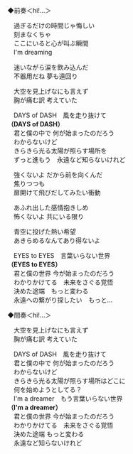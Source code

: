 ◆前奏＜hi!…＞

　過ぎるだけの時間じゃ悔しい  
　刻まなくちゃ  
　ここにいると心が叫ぶ瞬間  
　I'm dreaming

　迷いながら涙を飲み込んだ  
　不器用だね 夢も遠回り

　大空を見上げなにも言えず  
　胸が痛む訳 考えていた

　DAYS of DASH　風を走り抜けて  
**（DAYS of DASH）**    
　君と僕の中で 何が始まったのだろう  
　わからないけど  
　きらきら光る太陽が照らす場所を  
　ずっと進もう　永遠など知らないけれど

　強くないよ だから前を向くんだ  
　焦りつつも  
　扉開けて飛びだしてみたい衝動

　あふれ出した感情抱きしめ  
　怖くないよ 共にいる限り

　青空に投げた熱い希望  
　あきらめるなんてあり得ないよ

　EYES to EYES　言葉いらない世界  
**（EYES to EYES）**    
　君と僕の世界 今が始まったのだろう  
　わかりかけてる　未来をさぐる覚悟  
　決めた途端　もっと変わる  
　永遠への繋がり探したい　もっと…

◆間奏＜hi!…＞

　大空を見上げなにも言えず  
　胸が痛む訳 考えていた

　DAYS of DASH　風を走り抜けて  
　君と僕の中で 何が始まったのだろう  
　わからないけど  
　きらきら光る太陽が照らす場所はどこに  
　何を始めようとしてる？  
　I'm a dreamer　もう言葉いらない世界  
**（I'm a dreamer）**  
　君と僕の世界  今が始まったのだろう  
　わかりかけてる　未来をさぐる覚悟  
　決めた途端  もっと変わる  
　永遠など知らないけれど
